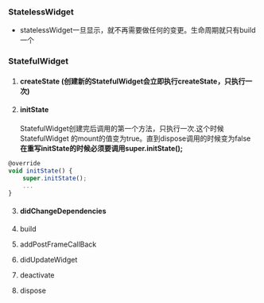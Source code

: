 ### StatelessWidget

- statelessWidget一旦显示，就不再需要做任何的变更。生命周期就只有build一个

###  StatefulWidget

 1. #### createState (创建新的StatefulWidget会立即执行createState，只执行一次)
 2. ####  initState

    StatefulWidget创建完后调用的第一个方法，只执行一次.这个时候	  StatefulWidget 的mount的值变为true。直到dispose调用的时候变为false
    **在重写initState的时候必须要调用super.initState();**
```js
@override
void initState() {
	super.initState();
	...
}
```

 3. ####   didChangeDependencies
	 
 
 5. build
 6. addPostFrameCallBack
 7. didUpdateWidget
 8. deactivate
 9. dispose

<!--stackedit_data:
eyJoaXN0b3J5IjpbLTg0MDY0OTcyMywtMjc5NjE4NzM0LDEzOD
kxODQ0MjFdfQ==
-->